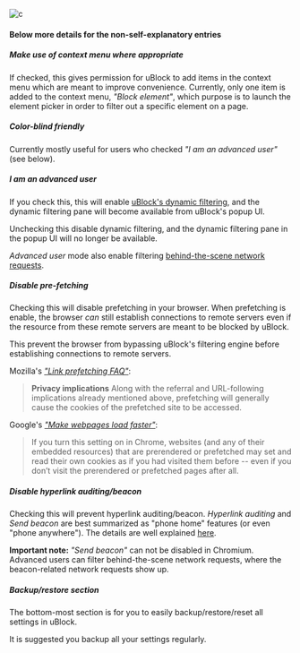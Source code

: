 ![c](https://cloud.githubusercontent.com/assets/585534/8024482/4c6f01b0-0d03-11e5-942c-64fe9e2a3686.png)

#### Below more details for the non-self-explanatory entries

##### Make use of context menu where appropriate

If checked, this gives permission for uBlock to add items in the context menu which are meant to improve convenience. Currently, only one item is added to the context menu, _"Block element"_, which purpose is to launch the element picker in order to filter out a specific element on a page.

##### Color-blind friendly

Currently mostly useful for users who checked _"I am an advanced user"_ (see below).

##### I am an advanced user

If you check this, this will enable [uBlock's dynamic filtering](https://github.com/gorhill/uBlock/wiki/Dynamic-filtering), and the dynamic filtering pane will become available from uBlock's popup UI.

Unchecking this disable dynamic filtering, and the dynamic filtering pane in the popup UI will no longer be available.

_Advanced user_ mode also enable filtering [behind-the-scene network requests](https://github.com/gorhill/uBlock/wiki/Behind-the-scene-network-requests).

##### Disable pre-fetching

Checking this will disable prefetching in your browser. When prefetching is enable, the browser _can_ still establish connections to remote servers even if the resource from these remote servers are meant to be blocked by uBlock.

This prevent the browser from bypassing uBlock's filtering engine before establishing connections to remote servers.

Mozilla's [_"Link prefetching FAQ"_](https://developer.mozilla.org/docs/Web/HTTP/Link_prefetching_FAQ):

> **Privacy implications** Along with the referral and URL-following implications already mentioned above, prefetching will generally cause the cookies of the prefetched site to be accessed.

Google's [_"Make webpages load faster"_](https://support.google.com/chrome/answer/1385029):

> If you turn this setting on in Chrome, websites (and any of their embedded resources) that are prerendered or prefetched may set and read their own cookies as if you had visited them before -- even if you don’t visit the prerendered or prefetched pages after all.

##### Disable hyperlink auditing/beacon

Checking this will prevent hyperlink auditing/beacon. _Hyperlink auditing_ and _Send beacon_ are best summarized as "phone home" features (or even "phone anywhere"). The details are well explained [here](http://www.wilderssecurity.com/threads/hyperlink-auditing-aka-a-ping-and-beacon-aka-navigator-sendbeacon.364904/).

**Important note:** _"Send beacon"_ can not be disabled in Chromium. Advanced users can filter behind-the-scene network requests, where the beacon-related network requests show up.

##### Backup/restore section

The bottom-most section is for you to easily backup/restore/reset all settings in uBlock.

It is suggested you backup all your settings regularly.